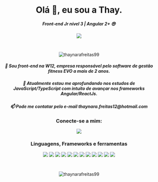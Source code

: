 <h1 align = "center"> Olá 👋, eu sou a Thay. </h1>
<h5 align = "center"> Front-end Jr nível 3 | Angular 2+ 😎</h3>


<p align = "center "> <img  src="https://media.giphy.com/media/cYeHgdouckUj0edXov/giphy.gif"/> </p>



<!-- <p align = "center "> <img  src="https://media.giphy.com/media/LwFeDOu5VITgab0aDK/giphy.gif"/> </p>-->

<!--<p align = "center "> <img  src="https://media.giphy.com/media/YnS7j9pwnECXLMrI4t/giphy.gif"/> </p>-->



<br/>

<p align = "center "> <img src="https://komarev.com/ghpvc/?username=thaynarafreitas99&label=Profile%20views&color=0e75b6&style=flat" alt ="thaynarafreitas99"/> </p>


  <h5 align = "center">🔭 Sou front-end na W12, empresa responsável pelo software de gestão fitness EVO a mais de 2 anos.</h3>
  <h5 align = "center">🌱 Atualmente estou me aprofundando nos estudos de JavaScript/TypeScript com intuíto de avançar nos frameworks Angular/ReactJs.</h3>
  <h5 align = "center">📫 Pode me contatar pelo e-mail thaynara.freitas12@hotmail.com </h3>


<h3 align = "center"> Conecte-se a mim: </h3>

<div align = "center"> <div>

[<img  src="https://img.shields.io/badge/linkedin-%230077B5.svg?&style=for-the-badge&logo=linkedin&logoColor=white" />](https://www.linkedin.com/in/thaynara-freitas/) 

<h3 align = "center"> Linguagens, Frameworks e ferramentas </h3>

<div align = "center"> <div>

<img  src="https://img.shields.io/badge/HTML-239120?style=for-the-badge&logo=html5&logoColor=white" />
<img  src="https://img.shields.io/badge/HTML5-E34F26?style=for-the-badge&logo=html5&logoColor=white" />
<img  src = "https://img.shields.io/badge/CSS3-1572B6?style=for-the-badge&logo=css3&logoColor=white">
<img  src = "https://img.shields.io/badge/JavaScript-F7DF1E?style=for-the-badge&logo=javascript&logoColor=black">
<img  src = "https://img.shields.io/badge/Node.js-43853D?style=for-the-badge&logo=node.js&logoColor=white">
<img  src = "https://img.shields.io/badge/TypeScript-007ACC?style=for-the-badge&logo=typescript&logoColor=white">
<img  src = "https://img.shields.io/badge/Sass-CC6699?style=for-the-badge&logo=sass&logoColor=white">
<img  src = "https://img.shields.io/badge/Angular-DD0031?style=for-the-badge&logo=angular&logoColor=white">
<img  src = "https://img.shields.io/badge/Bootstrap-563D7C?style=for-the-badge&logo=bootstrap&logoColor=white">
<img  src = "https://img.shields.io/badge/Material--UI-0081CB?style=for-the-badge&logo=material-ui&logoColor=white">
<img  src = "https://img.shields.io/badge/Visual_Studio_Code-0078D4?style=for-the-badge&logo=visual%20studio%20code&logoColor=white">
<img  src = "https://img.shields.io/badge/Git-F05032?style=for-the-badge&logo=git&logoColor=white">

<p></p>
<br/>

<p align = "center"> <img  src = "https://github-readme-stats.vercel.app/api/top-langs?username=thaynarafreitas99&show_icons=true&locale=en&layout=compact" alt = "thaynarafreitas99" /> </p>
